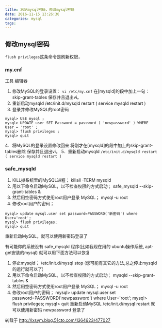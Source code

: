 ```yaml
---
title: 忘记mysql密码，修改mysql密码
date: 2016-11-15 13:26:30
categories: mysql
tags:
---
```


## 修改mysql密码
`flush privileges`这条命令是刷新权限，
### my.cnf

工具 编辑器
1. 修改MySQL的登录设置： 
` vi /etc/my.cnf `
在[mysqld]的段中加上一句：skip-grant-tables 保存并且退出vi。
2. 重新启动mysqld 
 /etc/init.d/mysqld restart  ( service mysqld restart )
3. 登录并修改MySQL的root密码
```
mysql> USE mysql ; 
mysql> UPDATE user SET Password = password ( 'newpassword' ) WHERE User = 'root' ; 
mysql> flush privileges ; 
mysql> quit
```
4．将MySQL的登录设置修改回来 
将刚才在[mysqld]的段中加上的skip-grant-tables删除 
保存并且退出vi。
5．重新启动mysqld 
 `/etc/init.d/mysqld restart   ( service mysqld restart )`
### safe_mysqld 

1. KILL掉系统里的MySQL进程； 
killall -TERM mysqld
2. 用以下命令启动MySQL，以不检查权限的方式启动； 
safe_mysqld --skip-grant-tables &
3. 然后用空密码方式使用root用户登录 MySQL； 
mysql -u root
4. 修改root用户的密码； 
```
mysql> update mysql.user set password=PASSWORD('新密码') where User='root'; 
mysql> flush privileges; 
mysql> quit 
```
重新启动MySQL，就可以使用新密码登录了
 
有可能你的系统没有 safe_mysqld 程序(比如我现在用的 ubuntu操作系统, apt-get安装的mysql) 
就可以用下面方法可以恢复
1. 停止mysqld； 
/etc/init.d/mysql stop
(您可能有其它的方法,总之停止mysqld的运行就可以了)
2. 用以下命令启动MySQL，以不检查权限的方式启动； 
mysqld --skip-grant-tables &
3. 然后用空密码方式使用root用户登录 MySQL； 
mysql -u root
4. 修改root用户的密码； 
mysql> update mysql.user set password=PASSWORD('newpassword') where User='root'; 
mysql> flush privileges; 
mysql> quit 
重新启动MySQL
/etc/init.d/mysql restart
就可以使用新密码 newpassword 登录了


转载于
http://lxsym.blog.51cto.com/1364623/477027